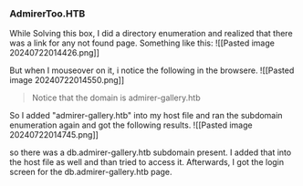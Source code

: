 ### AdmirerToo.HTB 

While Solving this box, I did a directory enumeration and realized that there was a link for any not found page. Something like this:
![[Pasted image 20240722014426.png]]

But when I mouseover on it, i notice the following in the browsere.
![[Pasted image 20240722014550.png]]
> Notice that the domain is admirer-gallery.htb

So I added "admirer-gallery.htb" into my host file and ran the subdomain enumeration again and got the following results.
![[Pasted image 20240722014745.png]]

so there was a db.admirer-gallery.htb subdomain present. I added that into the host file as well and than tried to access it. Afterwards, I got the login screen for the db.admirer-gallery.htb page.